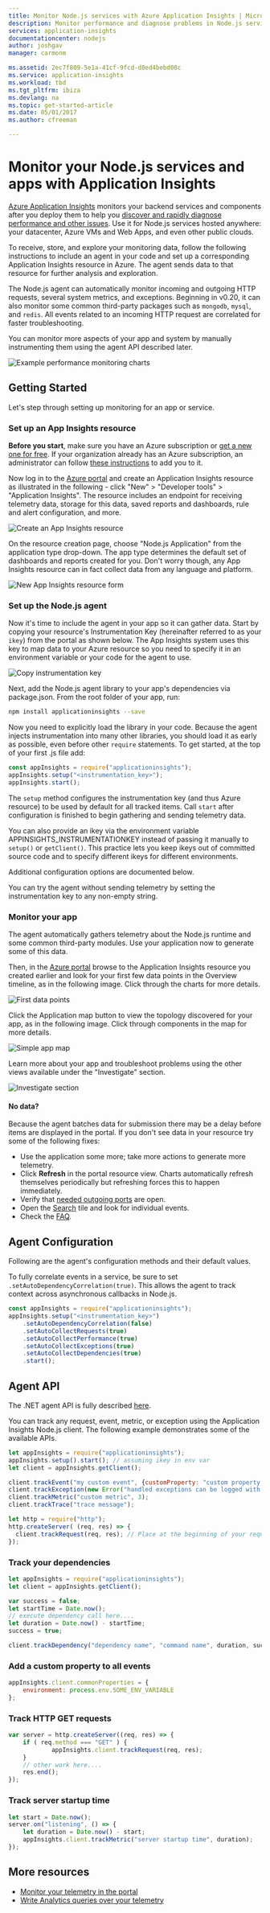 ```yaml
---
title: Monitor Node.js services with Azure Application Insights | Microsoft Docs
description: Monitor performance and diagnose problems in Node.js services with Application Insights.
services: application-insights
documentationcenter: nodejs
author: joshgav
manager: carmonm

ms.assetid: 2ec7f809-5e1a-41cf-9fcd-d0ed4bebd08c
ms.service: application-insights
ms.workload: tbd
ms.tgt_pltfrm: ibiza
ms.devlang: na
ms.topic: get-started-article
ms.date: 05/01/2017
ms.author: cfreeman

---
```


# Monitor your Node.js services and apps with Application Insights

[Azure Application Insights](app-insights-overview.md) monitors your backend services and components after you deploy them to help you [discover and rapidly diagnose performance and other issues](app-insights-detect-triage-diagnose.md). Use it for Node.js services hosted anywhere: your datacenter, Azure VMs and Web Apps, and even other public clouds.

To receive, store, and explore your monitoring data, follow the following instructions to include an agent in your code and set up a corresponding Application Insights resource in Azure. The agent sends data to that resource for further analysis and exploration.

The Node.js agent can automatically monitor incoming and outgoing HTTP requests, several system metrics, and exceptions. Beginning in v0.20, it can also monitor some common third-party packages such as `mongodb`, `mysql`, and `redis`. All events related to an incoming HTTP request are correlated for faster troubleshooting.

You can monitor more aspects of your app and system by manually instrumenting them using the agent API described later.

![Example performance monitoring charts](./media/app-insights-nodejs/10-perf.png)

## Getting Started

Let's step through setting up monitoring for an app or service.

### <a name="resource"></a> Set up an App Insights resource

**Before you start**, make sure you have an Azure subscription or [get a new one for free][azure-free-offer]. If your organization already has an Azure subscription, an administrator can follow [these instructions][add-aad-user] to add you to it.

[azure-free-offer]: https://azure.microsoft.com/en-us/free/
[add-aad-user]: https://docs.microsoft.com/en-us/azure/active-directory/active-directory-users-create-azure-portal

Now log in to the [Azure portal][portal] and create an Application Insights resource as illustrated in the following - click "New" > "Developer tools" > "Application Insights". The resource includes an endpoint for receiving telemetry data, storage for this data, saved reports and dashboards, rule and alert configuration, and more.

![Create an App Insights resource](./media/app-insights-nodejs/03-new_appinsights_resource.png)

On the resource creation page, choose "Node.js Application" from the application type drop-down. The app type determines the default set of dashboards and reports created for you. Don't worry though, any App Insights resource can in fact collect data from any language and platform.

![New App Insights resource form](./media/app-insights-nodejs/04-create_appinsights_resource.png)

### <a name="agent"></a> Set up the Node.js agent

Now it's time to include the agent in your app so it can gather data.
Start by copying your resource's Instrumentation Key (hereinafter referred to as your `ikey`) from the portal as shown below. The App Insights system uses this key to map data to your Azure resource so you need to specify it in an environment variable or your code for the agent to use.  

![Copy instrumentation key](./media/app-insights-nodejs/05-appinsights_ikey_portal.png)

Next, add the Node.js agent library to your app's dependencies via package.json. From the root folder of your app, run:

```bash
npm install applicationinsights --save
```

Now you need to explicitly load the library in your code. Because the agent injects instrumentation into many other libraries, you should load it as early as possible, even before other `require` statements. To get started, at the top of your first .js file add:

```javascript
const appInsights = require("applicationinsights");
appInsights.setup("<instrumentation_key>");
appInsights.start();
```

The `setup` method configures the instrumentation key (and thus Azure resource) to be used by default for all tracked items. Call `start` after configuration is finished to begin gathering and sending telemetry data.

You can also provide an ikey via the environment variable APPINSIGHTS\_INSTRUMENTATIONKEY instead of passing it manually to  `setup()` or `getClient()`. This practice lets you keep ikeys out of committed source code and to specify different ikeys for different environments.

Additional configuration options are documented below.

You can try the agent without sending telemetry by setting the instrumentation key to any non-empty string.

### <a name="monitor"></a> Monitor your app

The agent automatically gathers telemetry about the Node.js runtime and some common third-party modules. Use your application now to generate some of this data.

Then, in the [Azure portal][portal] browse to the Application Insights resource you created earlier and look for your first few data points in the Overview timeline, as in the following image. Click through the charts for more details.

![First data points](./media/app-insights-nodejs/12-first-perf.png)

Click the Application map button to view the topology discovered for your app, as in the following image. Click through components in the map for more details.

![Simple app map](./media/app-insights-nodejs/06-appinsights_appmap.png)

Learn more about your app and troubleshoot problems using the other views available under the "Investigate" section.

![Investigate section](./media/app-insights-nodejs/07-appinsights_investigate_blades.png)

#### No data?

Because the agent batches data for submission there may be a delay before items are displayed in the portal. If you don't see data in your resource try some of the following fixes:

* Use the application some more; take more actions to generate more telemetry.
* Click **Refresh** in the portal resource view. Charts automatically refresh themselves periodically but refreshing forces this to happen immediately.
* Verify that [needed outgoing ports](app-insights-ip-addresses.md) are open.
* Open the [Search](app-insights-diagnostic-search.md) tile and look for individual events.
* Check the [FAQ][].


## Agent Configuration

Following are the agent's configuration methods and their default values.

To fully correlate events in a service, be sure to set `.setAutoDependencyCorrelation(true)`. This allows the agent to track context across asynchronous callbacks in Node.js.

```javascript
const appInsights = require("applicationinsights");
appInsights.setup("<instrumentation_key>")
    .setAutoDependencyCorrelation(false)
    .setAutoCollectRequests(true)
    .setAutoCollectPerformance(true)
    .setAutoCollectExceptions(true)
    .setAutoCollectDependencies(true)
    .start();
```

## Agent API

<!-- TODO: Fully document agent API. -->

The .NET agent API is fully described [here](app-insights-api-custom-events-metrics.md).

You can track any request, event, metric, or exception using the Application Insights Node.js client. The following example demonstrates some of the available APIs.

```javascript
let appInsights = require("applicationinsights");
appInsights.setup().start(); // assuming ikey in env var
let client = appInsights.getClient();

client.trackEvent("my custom event", {customProperty: "custom property value"});
client.trackException(new Error("handled exceptions can be logged with this method"));
client.trackMetric("custom metric", 3);
client.trackTrace("trace message");

let http = require("http");
http.createServer( (req, res) => {
  client.trackRequest(req, res); // Place at the beginning of your request handler
});
```

### Track your dependencies

```javascript
let appInsights = require("applicationinsights");
let client = appInsights.getClient();

var success = false;
let startTime = Date.now();
// execute dependency call here....
let duration = Date.now() - startTime;
success = true;

client.trackDependency("dependency name", "command name", duration, success);
```

### Add a custom property to all events

```javascript
appInsights.client.commonProperties = {
	environment: process.env.SOME_ENV_VARIABLE
};
```

### Track HTTP GET requests

```javascript
var server = http.createServer((req, res) => {
	if ( req.method === "GET" ) {
			appInsights.client.trackRequest(req, res);
	}
	// other work here....
	res.end();
});
```

### Track server startup time

```javascript
let start = Date.now();
server.on("listening", () => {
	let duration = Date.now() - start;
	appInsights.client.trackMetric("server startup time", duration);
});
```

## More resources

* [Monitor your telemetry in the portal](app-insights-dashboards.md)
* [Write Analytics queries over your telemetry](app-insights-analytics-tour.md)

<!--references-->

[portal]: https://portal.azure.com/
[FAQ]: app-insights-troubleshoot-faq.md
